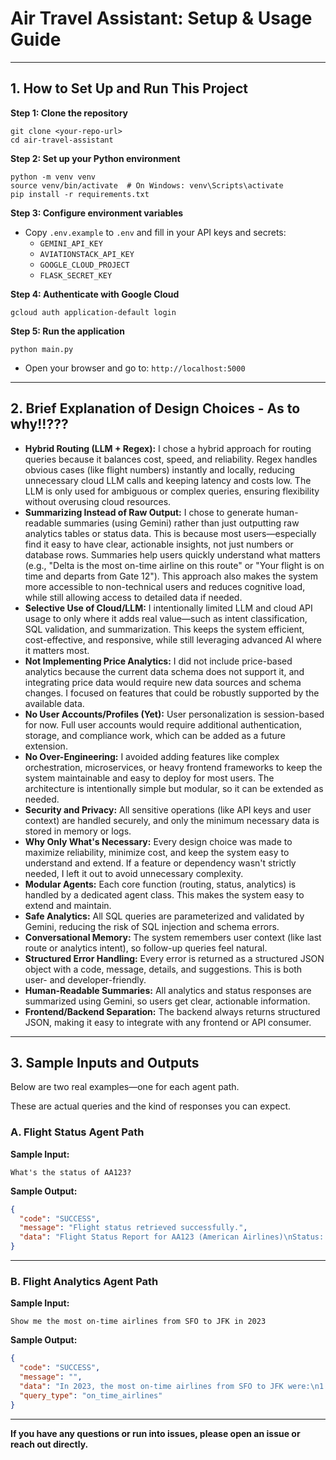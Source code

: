 # Air Travel Assistant: Setup & Usage Guide

---

## 1. How to Set Up and Run This Project

**Step 1: Clone the repository**
```
git clone <your-repo-url>
cd air-travel-assistant
```

**Step 2: Set up your Python environment**
```
python -m venv venv
source venv/bin/activate  # On Windows: venv\Scripts\activate
pip install -r requirements.txt
```

**Step 3: Configure environment variables**
- Copy `.env.example` to `.env` and fill in your API keys and secrets:
  - `GEMINI_API_KEY`
  - `AVIATIONSTACK_API_KEY`
  - `GOOGLE_CLOUD_PROJECT`
  - `FLASK_SECRET_KEY`

**Step 4: Authenticate with Google Cloud**
```
gcloud auth application-default login
```

**Step 5: Run the application**
```
python main.py
```
- Open your browser and go to: `http://localhost:5000`

---

## 2. Brief Explanation of Design Choices - As to why!!???

- **Hybrid Routing (LLM + Regex):** I chose a hybrid approach for routing queries because it balances cost, speed, and reliability. Regex handles obvious cases (like flight numbers) instantly and locally, reducing unnecessary cloud LLM calls and keeping latency and costs low. The LLM is only used for ambiguous or complex queries, ensuring flexibility without overusing cloud resources.
- **Summarizing Instead of Raw Output:** I chose to generate human-readable summaries (using Gemini) rather than just outputting raw analytics tables or status data. This is because most users—especially find it easy to have clear, actionable insights, not just numbers or database rows. Summaries help users quickly understand what matters (e.g., "Delta is the most on-time airline on this route" or "Your flight is on time and departs from Gate 12"). This approach also makes the system more accessible to non-technical users and reduces cognitive load, while still allowing access to detailed data if needed.
- **Selective Use of Cloud/LLM:** I intentionally limited LLM and cloud API usage to only where it adds real value—such as intent classification, SQL validation, and summarization. This keeps the system efficient, cost-effective, and responsive, while still leveraging advanced AI where it matters most.
- **Not Implementing Price Analytics:** I did not include price-based analytics because the current data schema does not support it, and integrating price data would require new data sources and schema changes. I focused on features that could be robustly supported by the available data.
- **No User Accounts/Profiles (Yet):** User personalization is session-based for now. Full user accounts would require additional authentication, storage, and compliance work, which can be added as a future extension.
- **No Over-Engineering:** I avoided adding features like complex orchestration, microservices, or heavy frontend frameworks to keep the system maintainable and easy to deploy for most users. The architecture is intentionally simple but modular, so it can be extended as needed.
- **Security and Privacy:** All sensitive operations (like API keys and user context) are handled securely, and only the minimum necessary data is stored in memory or logs.
- **Why Only What's Necessary:** Every design choice was made to maximize reliability, minimize cost, and keep the system easy to understand and extend. If a feature or dependency wasn't strictly needed, I left it out to avoid unnecessary complexity.
- **Modular Agents:** Each core function (routing, status, analytics) is handled by a dedicated agent class. This makes the system easy to extend and maintain.
- **Safe Analytics:** All SQL queries are parameterized and validated by Gemini, reducing the risk of SQL injection and schema errors.
- **Conversational Memory:** The system remembers user context (like last route or analytics intent), so follow-up queries feel natural.
- **Structured Error Handling:** Every error is returned as a structured JSON object with a code, message, details, and suggestions. This is both user- and developer-friendly.
- **Human-Readable Summaries:** All analytics and status responses are summarized using Gemini, so users get clear, actionable information.
- **Frontend/Backend Separation:** The backend always returns structured JSON, making it easy to integrate with any frontend or API consumer.

---

## 3. Sample Inputs and Outputs

Below are two real examples—one for each agent path. 

These are actual queries and the kind of responses you can expect.

### A. Flight Status Agent Path

**Sample Input:**
```
What's the status of AA123?
```

**Sample Output:**
```json
{
  "code": "SUCCESS",
  "message": "Flight status retrieved successfully.",
  "data": "Flight Status Report for AA123 (American Airlines)\nStatus: On Time\nRoute: Dallas (DFW) → New York (JFK)\nScheduled Departure: 2024-06-10 08:00 UTC | Actual Departure: 2024-06-10 08:05 UTC\nScheduled Arrival: 2024-06-10 11:00 UTC | Estimated Arrival: 2024-06-10 10:55 UTC\nTerminal: B | Gate: 12\nOn time"
}
```

---

### B. Flight Analytics Agent Path

**Sample Input:**
```
Show me the most on-time airlines from SFO to JFK in 2023
```

**Sample Output:**
```json
{
  "code": "SUCCESS",
  "message": "",
  "data": "In 2023, the most on-time airlines from SFO to JFK were:\n1. Delta Air Lines: Average delay 3 min, 92% on time\n2. Alaska Airlines: Average delay 5 min, 89% on time\n3. American Airlines: Average delay 7 min, 85% on time\nDelta Air Lines had the best on-time performance for this route.",
  "query_type": "on_time_airlines"
}
```

---

**If you have any questions or run into issues, please open an issue or reach out directly.** 